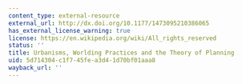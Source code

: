 ```yaml
---
content_type: external-resource
external_url: http://dx.doi.org/10.1177/1473095210386065
has_external_license_warning: true
license: https://en.wikipedia.org/wiki/All_rights_reserved
status: ''
title: Urbanisms, Worlding Practices and the Theory of Planning
uid: 5d714304-c1f7-45fe-a3d4-1d70bf01aaa8
wayback_url: ''
---
```

